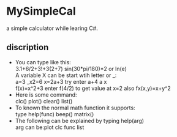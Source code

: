 # MySimpleCal
a simple calculator while learing C#.

## discription
- You can type like this:   
        3.1+6/2+3!+3(2+7)  sin(30*pi/180)*2  or  ln(e)   
        A variable X can be start wtih letter or _:   
           a=3  _x2=6   x=2a+3 try enter  a+4  a   x  
        f(x)=x^2+3 enter f(4/2) to get value at x=2 also fx(x,y)=x+y^2  
- Here is some command:  
        clc()   plot()  clear() list()  
- To known the normal math function it supports:  
        type help(func) beep()  matrix()  
- The following can be explained by typing help(arg)  
        arg can be:plot clc func list  
